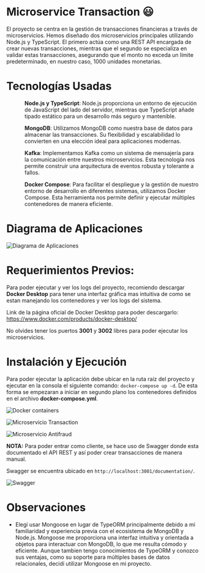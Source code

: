 # Microservice Transaction :smiley:

El proyecto se centra en la gestión de transacciones financieras a través de microservicios. Hemos diseñado dos microservicios principales utilizando Node.js y TypeScript. El primero actúa como una REST API encargada de crear nuevas transacciones, mientras que el segundo se especializa en validar estas transacciones, asegurando que el monto no exceda un límite predeterminado, en nuestro caso, 1000 unidades monetarias.

# Tecnologías Usadas

<ol>
  <ul><strong>Node.js y TypeScript</strong>: Node.js proporciona un entorno de ejecución de JavaScript del lado del servidor, mientras que TypeScript añade tipado estático para un desarrollo más seguro y mantenible.</ul>
  <ul><strong>MongoDB</strong>: Utilizamos MongoDB como nuestra base de datos para almacenar las transacciones. Su flexibilidad y escalabilidad lo convierten en una elección ideal para aplicaciones modernas.</ul>
  <ul><strong>Kafka</strong>: Implementamos Kafka como un sistema de mensajería para la comunicación entre nuestros microservicios. Esta tecnología nos permite construir una arquitectura de eventos robusta y tolerante a fallos.</ul>
  <ul><strong>Docker Compose</strong>: Para facilitar el despliegue y la gestión de nuestro entorno de desarrollo en diferentes sistemas, utilizamos Docker Compose. Esta herramienta nos permite definir y ejecutar múltiples contenedores de manera eficiente.</ul>

</ol>





# Diagrama de Aplicaciones

![Diagrama de Aplicaciones](https://github.com/cesarxa14/app-nodejs-codechallenge/blob/feature/cesar/Diagrama%20de%20aplicaciones.png)


# Requerimientos Previos:

Para poder ejecutar y ver los logs del proyecto, recomiendo descargar **Docker Desktop** para tener una interfaz gráfica mas intuitiva de como se estan manejando los contenedores y ver los logs del sistema.

Link de la página oficial de Docker Desktop para poder descargarlo: https://www.docker.com/products/docker-desktop/

No olvides tener los puertos **3001** y **3002** libres para poder ejecutar los microservicios.

# Instalación y Ejecución

Para poder ejecutar la aplicación debe ubicar en la ruta raiz del proyecto y ejecutar en la consola el siguiente comando: `docker-compose up -d`. De esta forma se empezaran a iniciar en segundo plano los contenedores definidos en el archivo **docker-compose.yml**.

![Docker containers](https://github.com/cesarxa14/app-nodejs-codechallenge/blob/feature/cesar/Docker%20screenshot.png)

![Microservicio Transaction](https://github.com/cesarxa14/app-nodejs-codechallenge/blob/feature/cesar/Microservice%20transaction%20docker%20log.png)

![Microservicio Antifraud](https://github.com/cesarxa14/app-nodejs-codechallenge/blob/feature/cesar/Microservice%20antifraud%20docker%20log.png)



**NOTA:** Para poder entrar como cliente, se hace uso de Swagger donde esta documentado el API REST y así poder crear transacciones de manera manual.

Swagger se encuentra ubicado en `http://localhost:3001/documentation/`.

![Swagger](https://github.com/cesarxa14/app-nodejs-codechallenge/blob/feature/cesar/Swagger%20screenshot.png)

# Observaciones

- Elegí usar Mongoose en lugar de TypeORM principalmente debido a mi familiaridad y experiencia previa con el ecosistema de MongoDB y Node.js. Mongoose me proporciona una interfaz intuitiva y orientada a objetos para interactuar con MongoDB, lo que me resulta cómodo y eficiente. Aunque tambien tengo conocimientos de TypeORM y conozco sus ventajas, como su soporte para múltiples bases de datos relacionales, decidí utilizar Mongoose en mi proyecto.







